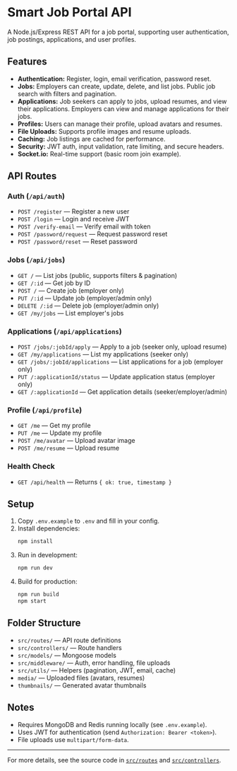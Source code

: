 # Smart Job Portal API

A Node.js/Express REST API for a job portal, supporting user authentication, job postings, applications, and user profiles.

## Features

- **Authentication:** Register, login, email verification, password reset.
- **Jobs:** Employers can create, update, delete, and list jobs. Public job search with filters and pagination.
- **Applications:** Job seekers can apply to jobs, upload resumes, and view their applications. Employers can view and manage applications for their jobs.
- **Profiles:** Users can manage their profile, upload avatars and resumes.
- **File Uploads:** Supports profile images and resume uploads.
- **Caching:** Job listings are cached for performance.
- **Security:** JWT auth, input validation, rate limiting, and secure headers.
- **Socket.io:** Real-time support (basic room join example).

## API Routes

### Auth (`/api/auth`)

- `POST /register` — Register a new user
- `POST /login` — Login and receive JWT
- `POST /verify-email` — Verify email with token
- `POST /password/request` — Request password reset
- `POST /password/reset` — Reset password

### Jobs (`/api/jobs`)

- `GET /` — List jobs (public, supports filters & pagination)
- `GET /:id` — Get job by ID
- `POST /` — Create job (employer only)
- `PUT /:id` — Update job (employer/admin only)
- `DELETE /:id` — Delete job (employer/admin only)
- `GET /my/jobs` — List employer's jobs

### Applications (`/api/applications`)

- `POST /jobs/:jobId/apply` — Apply to a job (seeker only, upload resume)
- `GET /my/applications` — List my applications (seeker only)
- `GET /jobs/:jobId/applications` — List applications for a job (employer only)
- `PUT /:applicationId/status` — Update application status (employer only)
- `GET /:applicationId` — Get application details (seeker/employer/admin)

### Profile (`/api/profile`)

- `GET /me` — Get my profile
- `PUT /me` — Update my profile
- `POST /me/avatar` — Upload avatar image
- `POST /me/resume` — Upload resume

### Health Check

- `GET /api/health` — Returns `{ ok: true, timestamp }`

## Setup

1. Copy `.env.example` to `.env` and fill in your config.
2. Install dependencies:
   ```sh
   npm install
   ```
3. Run in development:
   ```sh
   npm run dev
   ```
4. Build for production:
   ```sh
   npm run build
   npm start
   ```

## Folder Structure

- `src/routes/` — API route definitions
- `src/controllers/` — Route handlers
- `src/models/` — Mongoose models
- `src/middleware/` — Auth, error handling, file uploads
- `src/utils/` — Helpers (pagination, JWT, email, cache)
- `media/` — Uploaded files (avatars, resumes)
- `thumbnails/` — Generated avatar thumbnails

## Notes

- Requires MongoDB and Redis running locally (see `.env.example`).
- Uses JWT for authentication (send `Authorization: Bearer <token>`).
- File uploads use `multipart/form-data`.

---

For more details, see the source code in [`src/routes`](src/routes) and [`src/controllers`](src/controllers).
